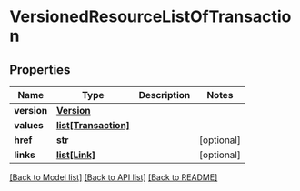 # VersionedResourceListOfTransaction

## Properties
Name | Type | Description | Notes
------------ | ------------- | ------------- | -------------
**version** | [**Version**](Version.md) |  | 
**values** | [**list[Transaction]**](Transaction.md) |  | 
**href** | **str** |  | [optional] 
**links** | [**list[Link]**](Link.md) |  | [optional] 

[[Back to Model list]](../README.md#documentation-for-models) [[Back to API list]](../README.md#documentation-for-api-endpoints) [[Back to README]](../README.md)



